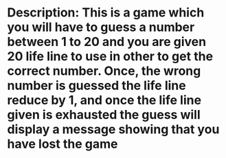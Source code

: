# Description: This is a game which you will have to guess a number between 1 to 20 and you are given 20 life line to use in other to get the correct number. Once, the wrong number is guessed the life line reduce by 1, and once the life line given is exhausted the guess will display a message showing that you have lost the game
